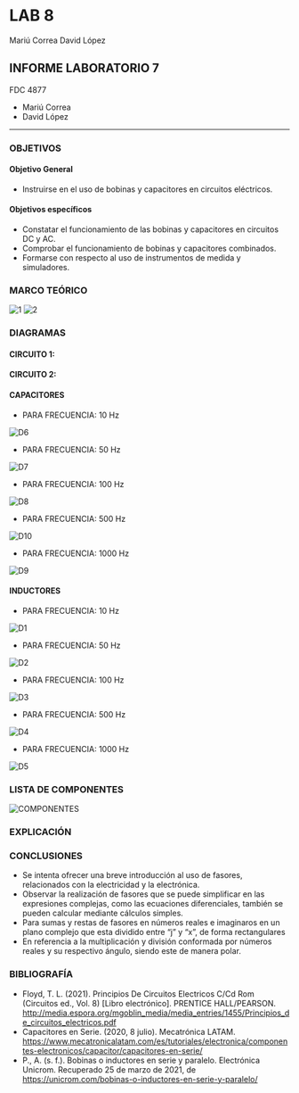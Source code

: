 # LAB 8
Mariú Correa      David López
## INFORME LABORATORIO 7
FDC 4877
- Mariú Correa
- David López
----------------

### OBJETIVOS
#### Objetivo General
-   Instruirse en el uso de bobinas y capacitores en circuitos eléctricos.
#### Objetivos específicos 
- Constatar el funcionamiento de las bobinas y capacitores en circuitos DC y AC.
- Comprobar el funcionamiento de bobinas y capacitores combinados.
- Formarse con respecto al uso de instrumentos de medida y simuladores.

### MARCO TEÓRICO 
![1](https://user-images.githubusercontent.com/76136049/112572797-f6db5400-8db8-11eb-8ad1-32b0b7863be0.png)
![2](https://user-images.githubusercontent.com/76136049/112572801-f773ea80-8db8-11eb-92bb-ef58c143e16d.png)
### DIAGRAMAS
#### CIRCUITO 1:



#### CIRCUITO 2:



#### CAPACITORES

- PARA FRECUENCIA: 10 Hz

![D6](https://user-images.githubusercontent.com/76136485/112608395-4422ea00-8de8-11eb-85bf-a241e9710320.png)

- PARA FRECUENCIA: 50 Hz

![D7](https://user-images.githubusercontent.com/76136485/112608385-41c09000-8de8-11eb-804d-bc02d4ecb2e0.png)

- PARA FRECUENCIA: 100 Hz

![D8](https://user-images.githubusercontent.com/76136485/112608387-42592680-8de8-11eb-8f3b-a2235f935fca.png)

- PARA FRECUENCIA: 500 Hz

![D10](https://user-images.githubusercontent.com/76136485/112608389-42f1bd00-8de8-11eb-9c98-d0e8ff65bd67.png)

- PARA FRECUENCIA: 1000 Hz

![D9](https://user-images.githubusercontent.com/76136485/112608388-42f1bd00-8de8-11eb-8ce6-2930b4db8a58.png)

#### INDUCTORES

- PARA FRECUENCIA: 10 Hz

![D1](https://user-images.githubusercontent.com/76136485/112608390-42f1bd00-8de8-11eb-87fb-0f2d6a16bba8.png)

- PARA FRECUENCIA: 50 Hz

![D2](https://user-images.githubusercontent.com/76136485/112608391-438a5380-8de8-11eb-8f5e-1e13698758c8.png)

- PARA FRECUENCIA: 100 Hz

![D3](https://user-images.githubusercontent.com/76136485/112608392-438a5380-8de8-11eb-8b33-1f00813c0fc1.png)

- PARA FRECUENCIA: 500 Hz

![D4](https://user-images.githubusercontent.com/76136485/112608393-438a5380-8de8-11eb-900d-3025039fddc1.png)

- PARA FRECUENCIA: 1000 Hz

![D5](https://user-images.githubusercontent.com/76136485/112608394-4422ea00-8de8-11eb-8b78-8cb506cc8717.png)

### LISTA DE COMPONENTES
![COMPONENTES](https://user-images.githubusercontent.com/76136049/112573101-94cf1e80-8db9-11eb-8c5a-b0f8fd40f463.PNG)

### EXPLICACIÓN


### CONCLUSIONES

- Se intenta ofrecer una breve introducción al uso de fasores, relacionados con la electricidad y la electrónica. 
- Observar la realización de fasores que se puede simplificar en las expresiones complejas, como las ecuaciones diferenciales, también se pueden calcular mediante cálculos simples.
- Para sumas y restas de fasores en números reales e imaginaros en un plano complejo que esta dividido entre “j” y “x”, de forma rectangulares
- En referencia a la multiplicación y división conformada por números reales y su respectivo ángulo, siendo este de manera polar.  

### BIBLIOGRAFÍA

- Floyd, T. L. (2021). Principios De Circuitos Electricos C/Cd Rom (Circuitos ed., Vol. 8) [Libro electrónico]. PRENTICE HALL/PEARSON. http://media.espora.org/mgoblin_media/media_entries/1455/Principios_de_circuitos_electricos.pdf
- Capacitores en Serie. (2020, 8 julio). Mecatrónica LATAM. https://www.mecatronicalatam.com/es/tutoriales/electronica/componentes-electronicos/capacitor/capacitores-en-serie/
- P., A. (s. f.). Bobinas o inductores en serie y paralelo. Electrónica Unicrom. Recuperado 25 de marzo de 2021, de https://unicrom.com/bobinas-o-inductores-en-serie-y-paralelo/
